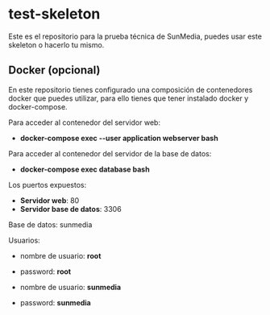 # test-skeleton

Este es el repositorio para la prueba técnica de SunMedia, puedes usar este skeleton o hacerlo tu mismo.


## Docker (opcional)

En este repositorio tienes configurado una composición de contenedores docker que puedes utilizar, para ello tienes que tener instalado docker y docker-compose.

Para acceder al contenedor del servidor web: 

  - **docker-compose exec --user application webserver bash**
  
Para acceder al contenedor del servidor de la base de datos: 

  - **docker-compose exec database bash**
  
Los puertos expuestos:

  - **Servidor web**: 80
  - **Servidor base de datos**: 3306
  
Base de datos: sunmedia

Usuarios:

  - nombre de usuario: **root**
  - password: **root**
  

  - nombre de usuario: **sunmedia**
  - password: **sunmedia**
  
  
